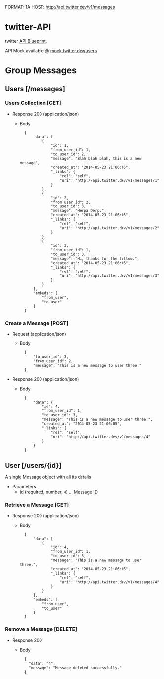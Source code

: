 FORMAT: 1A
HOST: http://api.twitter.dev/v1/messages

# twitter-API
twitter [API Blueprint](http://apiblueprint.org).

API Mock available @ [mock.twitter.dev/users](http://mock.twitter.dev/messages)

# Group Messages

## Users [/messages]
### Users Collection [GET]
+ Response 200 (application/json)
    + Body

            {
                "data": [
                    {
                        "id": 1,
                        "from_user_id": 1,
                        "to_user_id": 2,
                        "message": "Blah blah blah, this is a new message",
                        "created_at": "2014-05-23 21:06:05",
                        "_links": {
                            "rel": "self",
                            "uri": "http://api.twitter.dev/v1/messages/1"
                        }
                    },
                    {
                        "id": 2,
                        "from_user_id": 2,
                        "to_user_id": 3,
                        "message": "Herpa Derp.",
                        "created_at": "2014-05-23 21:06:05",
                        "_links": {
                            "rel": "self",
                            "uri": "http://api.twitter.dev/v1/messages/2"
                        }
                    },
                    {
                        "id": 3,
                        "from_user_id": 1,
                        "to_user_id": 3,
                        "message": "Hi, thanks for the follow.",
                        "created_at": "2014-05-23 21:06:05",
                        "_links": {
                            "rel": "self",
                            "uri": "http://api.twitter.dev/v1/messages/3"
                        }
                    }
                ],
                "embeds": [
                    "from_user",
                    "to_user"
                ]
            }





### Create a Message [POST]

+ Request (application/json)
    + Body

            {
                "to_user_id": 3,
                "from_user_id": 2,
                "message": "This is a new message to user three."
            }

+ Response 200 (application/json)
    + Body

            {
                "data": {
                    "id": 4,
                    "from_user_id": 1,
                    "to_user_id": 3,
                    "message": "This is a new message to user three.",
                    "created_at": "2014-05-23 21:06:05",
                    "_links": {
                        "rel": "self",
                        "uri": "http://api.twitter.dev/v1/messages/4"
                    }
                }
            }





## User [/users/{id}]
A single Message object with all its details

+ Parameters
    + id (required, number, `4`) ... Message ID



### Retrieve a Message [GET]
+ Response 200 (application/json)
    + Body

            {
                "data": [
                    {
                        "id": 4,
                        "from_user_id": 1,
                        "to_user_id": 3,
                        "message": "This is a new message to user three.",
                        "created_at": "2014-05-23 21:06:05",
                        "_links": {
                            "rel": "self",
                            "uri": "http://api.twitter.dev/v1/messages/4"
                        }
                    }
                ],
                "embeds": [
                    "from_user",
                    "to_user"
                ]
            }





### Remove a Message [DELETE]
+ Response 200
    + Body

            {
              "data": "4",
              "message": "Message deleted successfully."
            }
